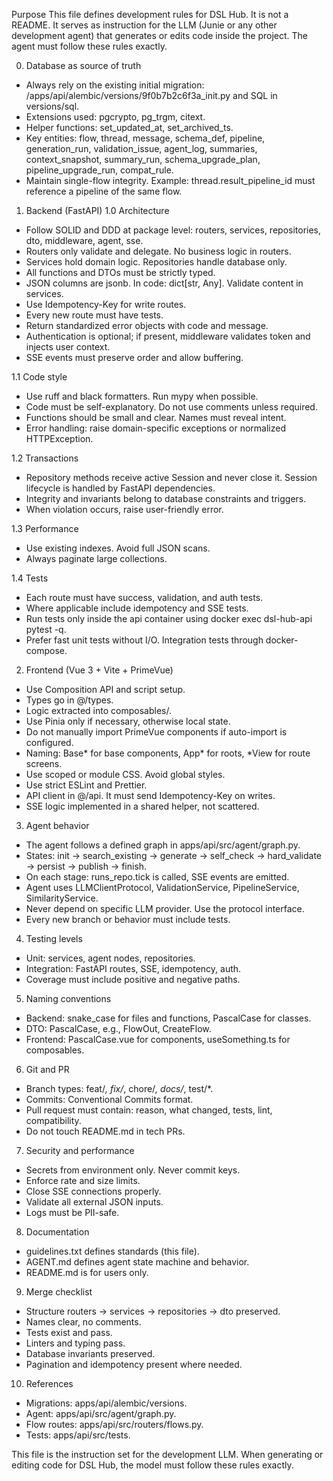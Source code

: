 Purpose
This file defines development rules for DSL Hub. It is not a README. It serves as instruction for the LLM (Junie or any other development agent) that generates or edits code inside the project. The agent must follow these rules exactly.

0. Database as source of truth

* Always rely on the existing initial migration: /apps/api/alembic/versions/9f0b7b2c6f3a_init.py and SQL in versions/sql.
* Extensions used: pgcrypto, pg_trgm, citext.
* Helper functions: set_updated_at, set_archived_ts.
* Key entities: flow, thread, message, schema_def, pipeline, generation_run, validation_issue, agent_log, summaries, context_snapshot, summary_run, schema_upgrade_plan, pipeline_upgrade_run, compat_rule.
* Maintain single-flow integrity. Example: thread.result_pipeline_id must reference a pipeline of the same flow.

1. Backend (FastAPI)
   1.0 Architecture

* Follow SOLID and DDD at package level: routers, services, repositories, dto, middleware, agent, sse.
* Routers only validate and delegate. No business logic in routers.
* Services hold domain logic. Repositories handle database only.
* All functions and DTOs must be strictly typed.
* JSON columns are jsonb. In code: dict[str, Any]. Validate content in services.
* Use Idempotency-Key for write routes.
* Every new route must have tests.
* Return standardized error objects with code and message.
* Authentication is optional; if present, middleware validates token and injects user context.
* SSE events must preserve order and allow buffering.

1.1 Code style

* Use ruff and black formatters. Run mypy when possible.
* Code must be self-explanatory. Do not use comments unless required.
* Functions should be small and clear. Names must reveal intent.
* Error handling: raise domain-specific exceptions or normalized HTTPException.

1.2 Transactions

* Repository methods receive active Session and never close it. Session lifecycle is handled by FastAPI dependencies.
* Integrity and invariants belong to database constraints and triggers.
* When violation occurs, raise user-friendly error.

1.3 Performance

* Use existing indexes. Avoid full JSON scans.
* Always paginate large collections.

1.4 Tests

* Each route must have success, validation, and auth tests.
* Where applicable include idempotency and SSE tests.
* Run tests only inside the api container using docker exec dsl-hub-api pytest -q.
* Prefer fast unit tests without I/O. Integration tests through docker-compose.

2. Frontend (Vue 3 + Vite + PrimeVue)

* Use Composition API and script setup.
* Types go in @/types.
* Logic extracted into composables/.
* Use Pinia only if necessary, otherwise local state.
* Do not manually import PrimeVue components if auto-import is configured.
* Naming: Base* for base components, App* for roots, *View for route screens.
* Use scoped or module CSS. Avoid global styles.
* Use strict ESLint and Prettier.
* API client in @/api. It must send Idempotency-Key on writes.
* SSE logic implemented in a shared helper, not scattered.

3. Agent behavior

* The agent follows a defined graph in apps/api/src/agent/graph.py.
* States: init → search_existing → generate → self_check → hard_validate → persist → publish → finish.
* On each stage: runs_repo.tick is called, SSE events are emitted.
* Agent uses LLMClientProtocol, ValidationService, PipelineService, SimilarityService.
* Never depend on specific LLM provider. Use the protocol interface.
* Every new branch or behavior must include tests.

4. Testing levels

* Unit: services, agent nodes, repositories.
* Integration: FastAPI routes, SSE, idempotency, auth.
* Coverage must include positive and negative paths.

5. Naming conventions

* Backend: snake_case for files and functions, PascalCase for classes.
* DTO: PascalCase, e.g., FlowOut, CreateFlow.
* Frontend: PascalCase.vue for components, useSomething.ts for composables.

6. Git and PR

* Branch types: feat/*, fix/*, chore/*, docs/*, test/*.
* Commits: Conventional Commits format.
* Pull request must contain: reason, what changed, tests, lint, compatibility.
* Do not touch README.md in tech PRs.

7. Security and performance

* Secrets from environment only. Never commit keys.
* Enforce rate and size limits.
* Close SSE connections properly.
* Validate all external JSON inputs.
* Logs must be PII-safe.

8. Documentation

* guidelines.txt defines standards (this file).
* AGENT.md defines agent state machine and behavior.
* README.md is for users only.

9. Merge checklist

* Structure routers → services → repositories → dto preserved.
* Names clear, no comments.
* Tests exist and pass.
* Linters and typing pass.
* Database invariants preserved.
* Pagination and idempotency present where needed.

10. References

* Migrations: apps/api/alembic/versions.
* Agent: apps/api/src/agent/graph.py.
* Flow routes: apps/api/src/routers/flows.py.
* Tests: apps/api/src/tests.

This file is the instruction set for the development LLM. When generating or editing code for DSL Hub, the model must follow these rules exactly.
